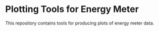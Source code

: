 # Plotting Tools for Energy Meter

This repository contains tools for producing plots of energy meter data.
